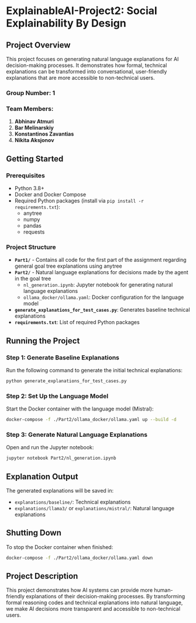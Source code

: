 # ExplainableAI-Project2: Social Explainability By Design

## Project Overview
This project focuses on generating natural language explanations for AI decision-making processes. It demonstrates how formal, technical explanations can be transformed into conversational, user-friendly explanations that are more accessible to non-technical users.

### Group Number: 1

### Team Members:
1. **Abhinav Atmuri**
2. **Bar Melinarskiy**
3. **Konstantinos Zavantias**
4. **Nikita Aksjonov**

## Getting Started

### Prerequisites
- Python 3.8+
- Docker and Docker Compose
- Required Python packages (install via `pip install -r requirements.txt`):
  - anytree
  - numpy
  - pandas
  - requests

### Project Structure
- **`Part1/`** - Contains all code for the first part of the assignment regarding general goal tree explanations using anytree
- **`Part2/`** - Natural language explanations for decisions made by the agent in the goal tree
  - `nl_generation.ipynb`: Jupyter notebook for generating natural language explanations
  - `ollama_docker/ollama.yaml`: Docker configuration for the language model
- **`generate_explanations_for_test_cases.py`**: Generates baseline technical explanations
- **`requirements.txt`**: List of required Python packages

## Running the Project

### Step 1: Generate Baseline Explanations
Run the following command to generate the initial technical explanations:
```bash
python generate_explanations_for_test_cases.py
```

### Step 2: Set Up the Language Model
Start the Docker container with the language model (Mistral):
```bash
docker-compose -f ./Part2/ollama_docker/ollama.yaml up --build -d
```

### Step 3: Generate Natural Language Explanations
Open and run the Jupyter notebook:
```bash
jupyter notebook Part2/nl_generation.ipynb
```

## Explanation Output
The generated explanations will be saved in:
- `explanations/baseline/`: Technical explanations
- `explanations/llama3/` or `explanations/mistral/`: Natural language explanations

## Shutting Down
To stop the Docker container when finished:
```bash
docker-compose -f ./Part2/ollama_docker/ollama.yaml down
```

## Project Description
This project demonstrates how AI systems can provide more human-friendly explanations of their decision-making processes. By transforming formal reasoning codes and technical explanations into natural language, we make AI decisions more transparent and accessible to non-technical users.